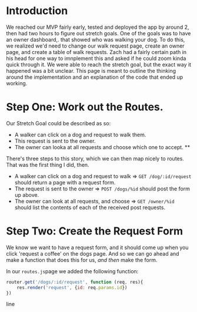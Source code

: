 <!-- TITLE: Stretch Goal Retrospective -->
<!-- SUBTITLE: How we developed our stretch goal -->

# Introduction
We reached our MVP fairly early, tested and deployed the app by around 2, then had two hours to figure out stretch goals.  One of the goals was to have an owner dashboard,. that showed who was walking your dog.  To do this, we realized we'd need to change our walk request page, create an owner page, and create a table of walk requests.  Zach had a fairly certain path in his head for one way to imnplement this and asked if he could zoom kinda quick through it.  We were able to reach the stretch goal, but the exact way it happened was a bit unclear.  This page is meant to outline the thinking around the implementation and an explanation of the code that ended up working.

# Step One: Work out the Routes.

Our Stretch Goal could be described as so:
- A walker can click on a dog and request to walk them.
- This request is sent to the owner.
- The owner can looka at all requests and choose which one to accept. **

There's three steps to this story, which we can then map nicely to routes.  That was the first thing I did, then.
- A walker can click on a dog and request to walk  => `GET /dog/:id/request` should return a page with a request form.
- The request is sent to the owner => `POST /dogs/%id` should post the form up above.
- The owner can look at all requests, and choose => `GET /owner/%id` should list the contents of each of the received post requests.

# Step Two: Create the Request Form
We know we want to have a request form, and it should come up when you click 'request a coffee' on the dogs page.  And so we can go ahead and make a function that does this for us, _and then_ make the form.

In our `routes.js`page we added the following function:
```js
router.get('/dogs/:id/request', function (req, res){
    res.render('request', {id: req.params.id})
})
```

line 